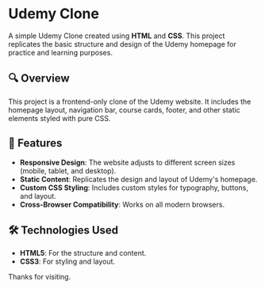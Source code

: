 # Udemy Clone

A simple Udemy Clone created using **HTML** and **CSS**. This project replicates the basic structure and design of the Udemy homepage for practice and learning purposes.

## 🔍 Overview

This project is a frontend-only clone of the Udemy website. It includes the homepage layout, navigation bar, course cards, footer, and other static elements styled with pure CSS.

## 🎯 Features

- **Responsive Design**: The website adjusts to different screen sizes (mobile, tablet, and desktop).
- **Static Content**: Replicates the design and layout of Udemy's homepage.
- **Custom CSS Styling**: Includes custom styles for typography, buttons, and layout.
- **Cross-Browser Compatibility**: Works on all modern browsers.

## 🛠️ Technologies Used

- **HTML5**: For the structure and content.
- **CSS3**: For styling and layout.

Thanks for visiting.
